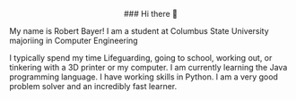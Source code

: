 <p align = "center">### Hi there 👋</p>

My name is Robert Bayer!
I am a student at Columbus State University majoriing in Computer Engineering

I typically spend my time Lifeguarding, going to school, working out, or tinkering with a 3D printer or my computer.
I am currently learning the Java programming language.
I have working skills in Python.
I am a very good problem solver and an incredibly fast learner.
